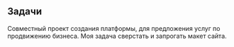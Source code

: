 ## Задачи
Совместный проект создания платформы, для предложения услуг по продвижению бизнеса. Моя задача сверстать и запрогать макет сайта.